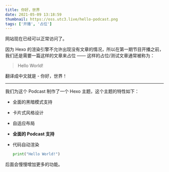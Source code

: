 ```yaml
---
title: 你好，世界
date: 2021-05-09 13:18:59
thumbnail: https://oss.utc3.live/hello-podcast.png
tags: ['开播', '占位']
---
```


网站现在已经可以正常访问了。

因为 Hexo 的渲染引擎不允许出现没有文章的情况，所以在第一期节目开播之前，我们还是需要一篇这样的文章来占位 —— 这样的占位/测试文章通常被称为：

> Hello World!

翻译成中文就是 - 你好，世界！

<!--more-->

---

我们为这个 Podcast 制作了一个 Hexo 主题，这个主题的特性如下：

- 全面的黑暗模式支持

- 卡片式风格设计

- 自适应布局

- **全面的 Podcast 支持**

- 代码自动渲染

    ```python
    print("Hello World!")
    ```

后面会慢慢增加更多的功能。

